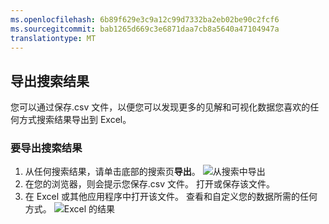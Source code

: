 ```yaml
---
ms.openlocfilehash: 6b89f629e3c9a12c99d7332ba2eb02be90c2fcf6
ms.sourcegitcommit: bab1265d669c3e6871daa7cb8a5640a47104947a
translationtype: MT
---
```

## 导出搜索结果

您可以通过保存.csv 文件，以便您可以发现更多的见解和可视化数据您喜欢的任何方式搜索结果导出到 Excel。

### 要导出搜索结果

1. 从任何搜索结果，请单击底部的搜索页**导出**。
    ![从搜索中导出](./media/operational-insights-export/export-search.png)
2. 在您的浏览器，则会提示您保存.csv 文件。 打开或保存该文件。
3. 在 Excel 或其他应用程序中打开该文件。 查看和自定义您的数据所需的任何方式。
    ![Excel 的结果](./media/operational-insights-export/export-excel.png)
